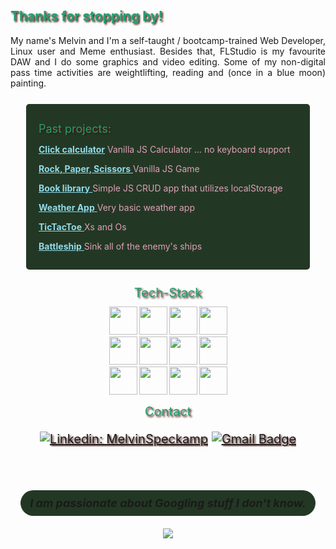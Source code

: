 <section>
    <h2 style="color:#249E6F; text-shadow: 2px 2px 3px #45150C">Thanks for stopping by!</h2>
<p style="text-align: justify">
    My name's Melvin and I'm a self-taught / bootcamp-trained Web Developer, Linux user and Meme enthusiast.
    Besides that, FLStudio is my favourite DAW and I do some graphics and video editing. Some of my non-digital pass time activities are weightlifting, reading and (once in a blue moon) painting.
</p>
</section>

<section style="background-color: #233824; padding: 15px 20px; border-radius: 5px; margin: 25px">
    
<span style="font-size: 18px; color:#249E6F; text-shadow: 2px 2px 3px #45150C">Past projects:</span>
<div>

<a style="color: #91DBEB" href="https://doctype-melvin.github.io/calculator/" target="_blank"><b>Click calculator</b></a><span style="color: #DEA0B9"> Vanilla JS Calculator ... no keyboard support</span>

<a style="color: #91DBEB" href="https://doctype-melvin.github.io/rock-paper-scissors/" target="_blank"><b>Rock, Paper, Scissors</b> </a><span style="color: #DEA0B9">Vanilla JS Game</span>

<a style="color: #91DBEB" href="https://doctype-melvin.github.io/the-library/"><b>Book library</b> </a><span style="color: #DEA0B9">Simple JS CRUD app that utilizes localStorage</span>

<a style="color: #91DBEB" href="https://doctype-melvin.github.io/weather-app/"><b>Weather App</b> </a><span style="color: #DEA0B9">Very basic weather app</span>

<a style="color: #91DBEB" href="https://doctype-melvin.github.io/tic-tac-toe/"><b>TicTacToe</b> </a><span style="color: #DEA0B9">Xs and Os</span>

<a style="color: #91DBEB" href="https://doctype-melvin.github.io/battleship/"><b>Battleship</b> </a><span style="color: #DEA0B9">Sink all of the enemy's ships
</span>

</div>

</section>

<div style="text-align:center; font-size:20px;color:#249E6F; text-shadow: 2px 2px 3px #45150C; margin-bottom:10px">Tech-Stack</div>
<div style="display:flex; flex-wrap:wrap; justify-content: center; gap:3px; max-width: 200px; margin-left: auto; margin-right:auto; margin-bottom:15px">
    
<img src="https://cdn.jsdelivr.net/gh/devicons/devicon/icons/html5/html5-plain-wordmark.svg" width="45px"/>
<img src="https://cdn.jsdelivr.net/gh/devicons/devicon/icons/css3/css3-plain-wordmark.svg" width="45px"/>
<img src="https://cdn.jsdelivr.net/gh/devicons/devicon/icons/javascript/javascript-plain.svg" width="45px"/>
<img src="https://cdn.jsdelivr.net/gh/devicons/devicon/icons/react/react-original-wordmark.svg" width="45px"/>
<img src="https://cdn.jsdelivr.net/gh/devicons/devicon/icons/webpack/webpack-plain.svg" width="45px"/>
<img src="https://cdn.jsdelivr.net/gh/devicons/devicon/icons/git/git-plain-wordmark.svg" width="45px"/>

<img src="https://cdn.jsdelivr.net/gh/devicons/devicon/icons/github/github-original.svg" width="45px"/>
<img src="https://cdn.jsdelivr.net/gh/devicons/devicon/icons/nodejs/nodejs-original.svg" width="45px"/>
<img src="https://cdn.jsdelivr.net/gh/devicons/devicon/icons/jest/jest-plain.svg" width="45px"/>
<img src="https://cdn.jsdelivr.net/gh/devicons/devicon/icons/vscode/vscode-original-wordmark.svg" width="45px"/>
<img src="https://cdn.jsdelivr.net/gh/devicons/devicon/icons/linux/linux-original.svg" width="45px"/>
<img src="https://cdn.jsdelivr.net/gh/devicons/devicon/icons/firebase/firebase-plain-wordmark.svg" width="45px"/>
</div>
<section style="display:flex; flex-direction:column; align-items:center">
    
<div style="text-align:center; font-size:20px;color:#249E6F; text-shadow: 2px 2px 3px #45150C; margin-bottom:50px">
Contact

[![Linkedin: MelvinSpeckamp](https://img.shields.io/badge/-MelvinSpeckamp-blue?style=flat-square&logo=Linkedin&logoColor=white&link=https://www.linkedin.com/in/melvin-speckamp-webdev/)](https://www.linkedin.com/in/melvin-speckamp-webdev/)
[![Gmail Badge](https://img.shields.io/badge/-doctype.melvin@gmail.com-c14438?style=flat-square&logo=Gmail&logoColor=white&link=mailto:doctype.melvin@gmail.com)](mailto:doctype.melvin@gmail.com)

</div>
<span style="font-size:18px; background-color: #233824; padding: 10px 15px; border-radius: 50px; margin-bottom:20px"><em><b>I am passionate about Googling stuff I don't know.</b></em></span>

<img src="https://media4.giphy.com/media/13HBDT4QSTpveU/200w.gif?cid=6c09b952ljt3oosq8qexev3uif4pupoohp6mts1ssi1rvntl&rid=200w.gif&ct=g" />

</section>

